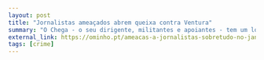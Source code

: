 ```yaml
---
layout: post
title: "Jornalistas ameaçados abrem queixa contra Ventura"
summary: "O Chega - o seu dirigente, militantes e apoiantes - tem um longo historial de ameaças contra jornalistas, criando um \"“clima de ameaças à liberdade de expressão e de informação\""
external_link: https://ominho.pt/ameacas-a-jornalistas-sobretudo-no-jantar-de-braga-motivam-queixa-contra-ventura/
tags: [crime]
---
```


